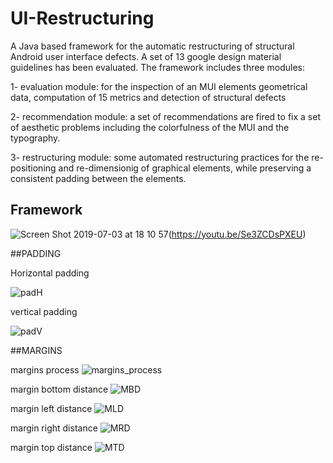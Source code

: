# UI-Restructuring
A Java based framework for the automatic restructuring of structural Android user interface defects.
A set of 13 google design material guidelines has been evaluated.
The framework includes three modules:

1- evaluation module: for the inspection of an MUI elements geometrical data, computation of 15 metrics and detection of structural defects

2- recommendation module: a set of recommendations are fired to fix a set of aesthetic problems including the colorfulness of the MUI and the typography.

3- restructuring module: some automated restructuring practices for the re-positioning and re-dimensionig of graphical elements, while preserving a consistent padding between the elements. 

## Framework

![Screen Shot 2019-07-03 at 18 10 57](https://user-images.githubusercontent.com/11807316/60611359-0c774180-9dbe-11e9-99f5-b736102d38fc.png)(https://youtu.be/Se3ZCDsPXEU)



##PADDING

Horizontal padding

![padH](https://user-images.githubusercontent.com/11807316/60607704-b30b1480-9db5-11e9-82af-93990708c200.png)

vertical padding

![padV](https://user-images.githubusercontent.com/11807316/60607708-b3a3ab00-9db5-11e9-8527-ecdef9150703.png)

##MARGINS

margins process
![margins_process](https://user-images.githubusercontent.com/11807316/60607623-8c4cde00-9db5-11e9-977b-f5f096c1f959.png)

margin bottom distance
![MBD](https://user-images.githubusercontent.com/11807316/60607684-aa1a4300-9db5-11e9-91be-725db230d594.png)

margin left distance
![MLD](https://user-images.githubusercontent.com/11807316/60607694-af778d80-9db5-11e9-87fe-2ac36d1e9916.png)

margin right distance
![MRD](https://user-images.githubusercontent.com/11807316/60607695-af778d80-9db5-11e9-83db-ab7a07c61cb2.png)

margin top distance
![MTD](https://user-images.githubusercontent.com/11807316/60607696-b0102400-9db5-11e9-9ced-0fb211cad086.png)
